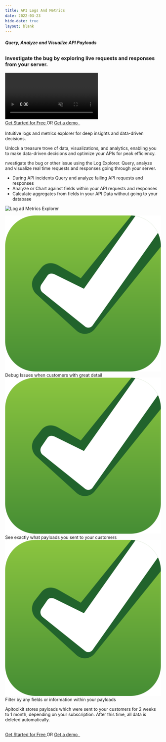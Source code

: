 ```yaml
---
title: API Logs And Metrics 
date: 2022-03-23
hide-date: true
layout: blank
---
```

<section class="mt-28 text-center">
  
<div  class="home-feature-image-div text-center w-full max-w-full aspect-auto" >
<div class="max-w-4xl inline-block">
<div class="text-left">

###### <span class="bg-amber-300 px-2 rounded-md"><strong class="drop-shadow-md">Query, Analyze and Visualize API Payloads</strong></span>
<h3 class="mt-2"> Investigate the bug by exploring live requests and responses from your server.</h3>
</div>

<video class="w-full max-w-4xl" loop autoplay muted playsinline>
    <source src='/assets/video/log_explorer.mp4' type='video/mp4'>
    Your browser does not support the video tag.
</video>

<div class="space-y-2 text-sm sm:pt-1" id="waitlist-form-1">
    <a href="https://app.apitoolkit.io" class="drop-shadow hover:drop-shadow-lg transition-all rounded-md hover:bg-yellow-300 bg-amber-300 text-black border border-amber-400 font-semibold inline-block px-4 py-2 mt-2 sm:mt-0 hs-init hs-inview">
    Get Started for Free
    </a>
    <span class="inline-block px-5"> OR </span>
    <a href="https://calendly.com/tonyalaribe/30min" target="_blank" class="drop-shadow rounded-md border border-gray-200 bg-gray-100 hover:bg-gray-200 text-xs text-gray-900 inline-block px-4 py-2 sm:ml-1 mt-2 sm:mt-0 hs-init hs-inview">
    Get a demo &nbsp;
    </a>
</div>
</div>
</div>
<section class="md:max-w-5xl inline-block text-left">
    <div class="md:max-w-5xl text-left px-2  py-20 text-base sm:text-lg ">


<br/>

<div class="prose text-lg">
Intuitive logs and metrics explorer for deep insights and data-driven decisions. 

<br/>

Unlock a treasure trove of data, visualizations, and analytics, enabling you to make data-driven decisions and optimize your APIs for peak efficiency.

nvestigate the bug or other issue using the Log Explorer. Query, analyze and visualize real time requests and responses going through your server.

- During API incidents Query and analyze failing API requests and responses
- Analyze or Chart against fields within your API requests and responses
- Calculate aggregates from fields in your API Data without going to your database

![Log ad Metrics Explorer](../gif-query.gif)

<div class="flex">
    <div class="not-prose space-y-2">
        <div><img src="/assets/img/svgs/accept.svg" class="w-6 inline-block"> Debug Issues when customers with great detail</div>
        <div><img src="/assets/img/svgs/accept.svg" class="w-6 inline-block"> See exactly what payloads you sent to your customers</div>
        <div><img src="/assets/img/svgs/accept.svg" class="w-6 inline-block"> Filter by any fields or information within your payloads</div>
    </div>
</div>

Apitoolkit stores payloads which were sent to your customers for 2 weeks to 1 month, depending on your subscription. After this time, all data is deleted automatically. 
<br/><br/>
</div>

<div class="space-y-2 text-sm sm:pt-1" id="waitlist-form-1">
    <a href="https://app.apitoolkit.io" class="drop-shadow hover:drop-shadow-lg transition-all rounded-md hover:bg-yellow-300 bg-amber-300 text-black border border-amber-400 font-semibold inline-block px-4 py-2 mt-2 sm:mt-0 hs-init hs-inview">
    Get Started for Free
    </a>
    <span class="inline-block px-5"> OR </span>
    <a href="https://calendly.com/tonyalaribe/30min" target="_blank" class="drop-shadow rounded-md border border-gray-200 bg-gray-100 hover:bg-gray-200 text-xs text-gray-900 inline-block px-4 py-2 sm:ml-1 mt-2 sm:mt-0 hs-init hs-inview">
    Get a demo &nbsp;
    </a>
</div>

</div>
    </section>
</section>
